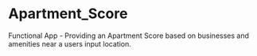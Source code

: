 # Apartment_Score
Functional App - Providing an Apartment Score based on businesses and amenities near a users input location.
